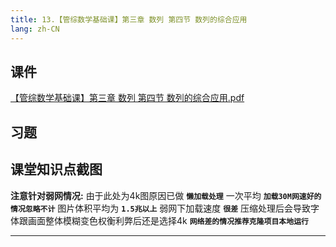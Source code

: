 ```yaml
---
title: 13.【管综数学基础课】第三章 数列 第四节 数列的综合应用
lang: zh-CN
---
```


## 课件
[【管综数学基础课】第三章 数列 第四节 数列的综合应用.pdf](/math%2F1.%E6%95%B0%E5%AD%A6-%E5%9F%BA%E7%A1%80%E7%9F%A5%E8%AF%86%2F13.%E3%80%90%E7%AE%A1%E7%BB%BC%E6%95%B0%E5%AD%A6%E5%9F%BA%E7%A1%80%E8%AF%BE%E3%80%91%E7%AC%AC%E4%B8%89%E7%AB%A0%20%E6%95%B0%E5%88%97%20%E7%AC%AC%E5%9B%9B%E8%8A%82%20%E6%95%B0%E5%88%97%E7%9A%84%E7%BB%BC%E5%90%88%E5%BA%94%E7%94%A8%2F%E3%80%90%E7%AE%A1%E7%BB%BC%E6%95%B0%E5%AD%A6%E5%9F%BA%E7%A1%80%E8%AF%BE%E3%80%91%E7%AC%AC%E4%B8%89%E7%AB%A0%20%E6%95%B0%E5%88%97%20%E7%AC%AC%E5%9B%9B%E8%8A%82%20%E6%95%B0%E5%88%97%E7%9A%84%E7%BB%BC%E5%90%88%E5%BA%94%E7%94%A8.pdf)


## 习题


## 课堂知识点截图
**注意针对弱网情况:** 由于此处为4k图原因已做 **`懒加载处理`** 一次平均 **`加载30M网速好的情况忽略不计`** 图片体积平均为 **`1.5兆以上`** 弱网下加载速度 **`很差`** 压缩处理后会导致字体跟画面整体模糊变色权衡利弊后还是选择4k **`网络差的情况推荐克隆项目本地运行`**

---

